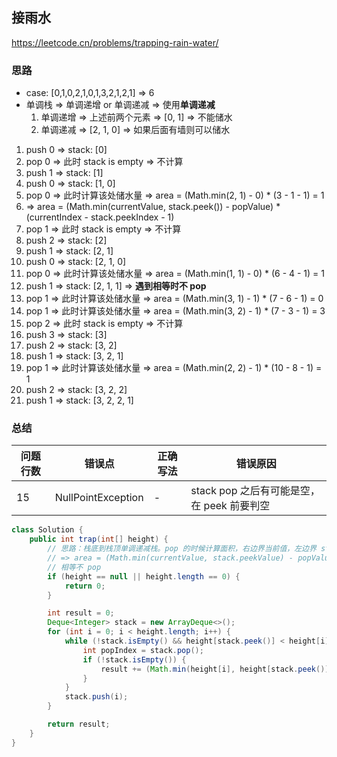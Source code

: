 ## 接雨水

<https://leetcode.cn/problems/trapping-rain-water/>

### 思路

- case: [0,1,0,2,1,0,1,3,2,1,2,1] => 6
- 单调栈 => 单调递增 or 单调递减 => 使用**单调递减**
    1. 单调递增 => 上述前两个元素 => [0, 1] => 不能储水
    2. 单调递减 => [2, 1, 0] => 如果后面有墙则可以储水

1. push 0 => stack: [0]
2. pop 0 => 此时 stack is empty => 不计算
3. push 1 => stack: [1]
4. push 0 => stack: [1, 0]
5. pop 0 => 此时计算该处储水量 => area = (Math.min(2, 1) - 0) * (3 - 1 - 1) = 1
6. => area = (Math.min(currentValue, stack.peek()) - popValue) * (currentIndex - stack.peekIndex - 1)
7. pop 1 => 此时 stack is empty => 不计算
8. push 2 => stack: [2]
9. push 1 => stack: [2, 1]
10. push 0 => stack: [2, 1, 0]
11. pop 0 => 此时计算该处储水量 => area = (Math.min(1, 1) - 0) * (6 - 4 - 1) = 1
12. push 1 => stack: [2, 1, 1] => **遇到相等时不 pop**
13. pop 1 => 此时计算该处储水量 => area = (Math.min(3, 1) - 1) * (7 - 6 - 1) = 0
14. pop 1 => 此时计算该处储水量 => area = (Math.min(3, 2) - 1) * (7 - 3 - 1) = 3
15. pop 2 => 此时 stack is empty => 不计算
16. push 3 => stack: [3]
17. push 2 => stack: [3, 2]
18. push 1 => stack: [3, 2, 1]
19. pop 1 => 此时计算该处储水量 => area = (Math.min(2, 2) - 1) * (10 - 8 - 1) = 1
20. push 2 => stack: [3, 2, 2]
21. push 1 => stack: [3, 2, 2, 1]

### 总结

| 问题行数 | 错误点                | 正确写法 | 错误原因                          |
|------|--------------------|------|-------------------------------|
| 15   | NullPointException | -    | stack pop 之后有可能是空，在 peek 前要判空 |

```java
class Solution {
    public int trap(int[] height) {
        // 思路：栈底到栈顶单调递减栈。pop 的时候计算面积，右边界当前值，左边界 stack.peek()
        // => area = (Math.min(currentValue, stack.peekValue) - popValue) * (currentIndex - stack.peekIndex - 1)
        // 相等不 pop
        if (height == null || height.length == 0) {
            return 0;
        }

        int result = 0;
        Deque<Integer> stack = new ArrayDeque<>();
        for (int i = 0; i < height.length; i++) {
            while (!stack.isEmpty() && height[stack.peek()] < height[i]) {
                int popIndex = stack.pop();
                if (!stack.isEmpty()) {
                    result += (Math.min(height[i], height[stack.peek()]) - height[popIndex]) * (i - stack.peek() - 1);
                }
            }
            stack.push(i);
        }

        return result;
    }
}
```
